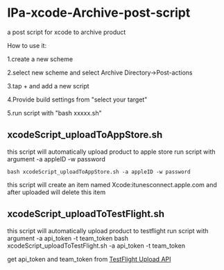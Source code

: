 IPa-xcode-Archive-post-script
=============================

a post script for xcode to archive product

How to use it:

1.create a new scheme

2.select new scheme and select Archive Directory->Post-actions

3.tap + and add a new script

4.Provide build settings from "select your target"

5.run script with "bash xxxxx.sh"


xcodeScript_uploadToAppStore.sh
------------------------

this script will automatically upload product to apple store
run script with argument -a appleID -w password

    bash xcodeScript_uploadToAppStore.sh -a appleID -w password

this script will create an item named Xcode:itunesconnect.apple.com
and after uploaded will delete this item

xcodeScript_uploadToTestFlight.sh
------------------------

this script will automatically upload product to testflight
run script with argument -a api_token -t team_token
    bash xcodeScript_uploadToTestFlight.sh -a api_token -t team_token

get api_token and team_token from  [TestFlight Upload API][1]

  [1]: https://testflightapp.com/api/doc/ "TestFlight"

